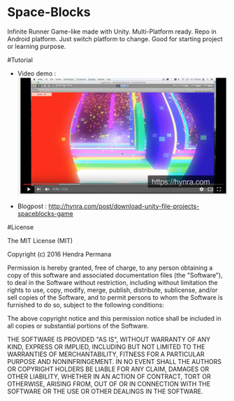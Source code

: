 # Space-Blocks
Infinite Runner Game-like made with Unity. Multi-Platform ready. Repo in Android platform. Just switch platform to change. Good for starting project or learning purpose.

#Tutorial

* Video demo :
[![youtube](https://github.com/hynra/Space-Blocks/blob/master/Screen%20Shot%202016-07-29%20at%2011.10.09%20PM.png?raw=true)](https://www.youtube.com/watch?v=t1e0lOvtxv0)

* Blogpost :
http://hynra.com/post/download-unity-file-projects-spaceblocks-game

#License

The MIT License (MIT)

Copyright (c) 2016 Hendra Permana

Permission is hereby granted, free of charge, to any person obtaining a copy
of this software and associated documentation files (the "Software"), to deal
in the Software without restriction, including without limitation the rights
to use, copy, modify, merge, publish, distribute, sublicense, and/or sell
copies of the Software, and to permit persons to whom the Software is
furnished to do so, subject to the following conditions:

The above copyright notice and this permission notice shall be included in all
copies or substantial portions of the Software.

THE SOFTWARE IS PROVIDED "AS IS", WITHOUT WARRANTY OF ANY KIND, EXPRESS OR
IMPLIED, INCLUDING BUT NOT LIMITED TO THE WARRANTIES OF MERCHANTABILITY,
FITNESS FOR A PARTICULAR PURPOSE AND NONINFRINGEMENT. IN NO EVENT SHALL THE
AUTHORS OR COPYRIGHT HOLDERS BE LIABLE FOR ANY CLAIM, DAMAGES OR OTHER
LIABILITY, WHETHER IN AN ACTION OF CONTRACT, TORT OR OTHERWISE, ARISING FROM,
OUT OF OR IN CONNECTION WITH THE SOFTWARE OR THE USE OR OTHER DEALINGS IN THE
SOFTWARE.
